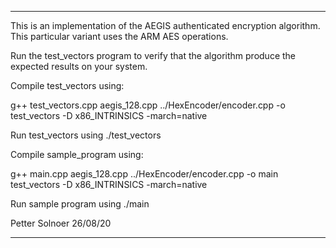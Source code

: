 *********************************************************

This is an implementation of the AEGIS authenticated
encryption algorithm. This particular variant uses
the ARM AES operations.

Run the test_vectors program to verify that the
algorithm produce the expected results on your
system.

Compile test_vectors using:

g++ test_vectors.cpp aegis_128.cpp ../HexEncoder/encoder.cpp -o test_vectors -D x86_INTRINSICS -march=native

Run test_vectors using ./test_vectors

Compile sample_program using:

g++ main.cpp aegis_128.cpp ../HexEncoder/encoder.cpp -o main test_vectors -D x86_INTRINSICS -march=native

Run sample program using ./main

Petter Solnoer 26/08/20

**********************************************************
